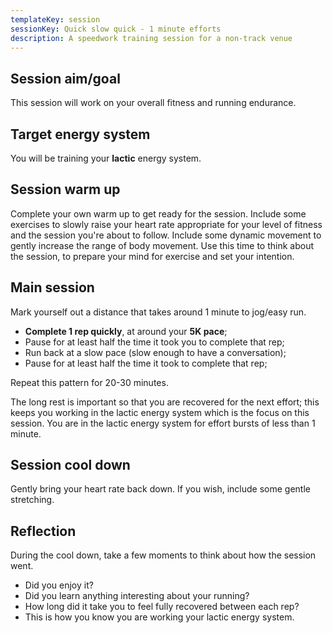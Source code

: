 ```yaml
---
templateKey: session
sessionKey: Quick slow quick - 1 minute efforts
description: A speedwork training session for a non-track venue
---
```

## Session aim/goal

This session will work on your overall fitness and running endurance.        

## Target energy system 

You will be training your **lactic** energy system.

## Session warm up

Complete your own warm up to get ready for the session.  Include some exercises 
to slowly raise your heart rate appropriate for your level of fitness and the 
session you're about to follow.  Include some dynamic movement to gently increase 
the range of body movement. Use this time to think about the session, to prepare 
your mind for exercise and set your intention.

## Main session

Mark yourself out a distance that takes around 1 minute to jog/easy run.

* **Complete 1 rep quickly**, at around your **5K pace**;
* Pause for at least half the time it took you to complete that rep;
* Run back at a slow pace (slow enough to have a conversation);
* Pause for at least half the time it took to complete that rep;

Repeat this pattern for 20-30 minutes.
 
The long rest is important so that you are recovered for the next effort; this 
keeps you working in the lactic energy system which is the focus on this session.
You are in the lactic energy system for effort bursts of less than 1 minute.  

## Session cool down

Gently bring your heart rate back down.  If you wish, include some gentle stretching. 

## Reflection

During the cool down, take a few moments to think about how the session went. 

* Did you enjoy it?
* Did you learn anything interesting about your running?
* How long did it take you to feel fully recovered between each rep?
* This is how you know you are working your lactic energy system.
